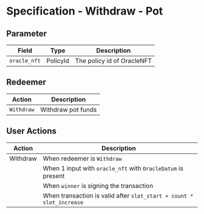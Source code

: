 # Specification - Withdraw - Pot

## Parameter

| Field        | Type     | Description                |
| ------------ | -------- | -------------------------- |
| `oracle_nft` | PolicyId | The policy id of OracleNFT |

## Redeemer

| Action     | Description        |
| ---------- | ------------------ |
| `Withdraw` | Withdraw pot funds |

## User Actions

| Action   | Description                                                          |
| -------- | -------------------------------------------------------------------- |
| Withdraw | When redeemer is `Withdraw`                                          |
|          | When 1 input with `oracle_nft` with `OracleDatum` is present         |
|          | When `winner` is signing the transaction                             |
|          | When transaction is valid after `slot_start + count * slot_increase` |
